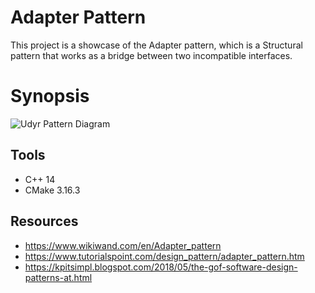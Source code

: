 # Adapter Pattern
This project is a showcase of the Adapter pattern, which is a Structural pattern that works as a bridge between two incompatible interfaces.

# Synopsis


![Udyr Pattern Diagram](Adapter.png)

## Tools
* C++ 14
* CMake 3.16.3

## Resources
* https://www.wikiwand.com/en/Adapter_pattern
* https://www.tutorialspoint.com/design_pattern/adapter_pattern.htm
* https://kpitsimpl.blogspot.com/2018/05/the-gof-software-design-patterns-at.html

